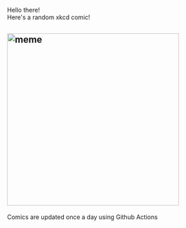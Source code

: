 Hello there! <br>Here's a random xkcd comic!<br>
## <img src="https://imgs.xkcd.com/comics/vaccine_ordering.png" alt="meme" width="400"/><br>
Comics are updated once a day using Github Actions